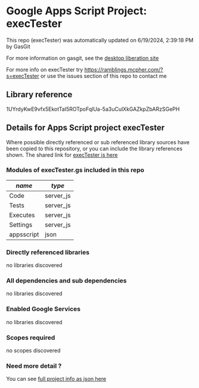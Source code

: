 # Google Apps Script Project: execTester
This repo (execTester) was automatically updated on 6/19/2024, 2:39:18 PM by GasGit

For more information on gasgit, see the [desktop liberation site](https://ramblings.mcpher.com/drive-sdk-and-github/migrategasgit/ "desktop liberation")

For more info on execTester try https://ramblings.mcpher.com/?s=execTester or use the issues section of this repo to contact me
## Library reference
1UYrdyKwE9vfx5EkotTaI5ROTpoFqlUa-5a3uCulXkGAZkpZbARzSGePH


## Details for Apps Script project execTester
Where possible directly referenced or sub referenced library sources have been copied to this repository, or you can include the library references shown. 
The shared link for [execTester is here](https://script.google.com/d/1UYrdyKwE9vfx5EkotTaI5ROTpoFqlUa-5a3uCulXkGAZkpZbARzSGePH/edit?usp=sharing "open in the GAS IDE")

### Modules of execTester.gs included in this repo
*name*|*type*
--- | --- 
Code| server_js
Tests| server_js
Executes| server_js
Settings| server_js
appsscript| json
### Directly referenced libraries
no libraries discovered
### All dependencies and sub dependencies
no libraries discovered
### Enabled Google Services
no libraries discovered
### Scopes required
no scopes discovered
### Need more detail ?
You can see [full project info as json here](info.json)
